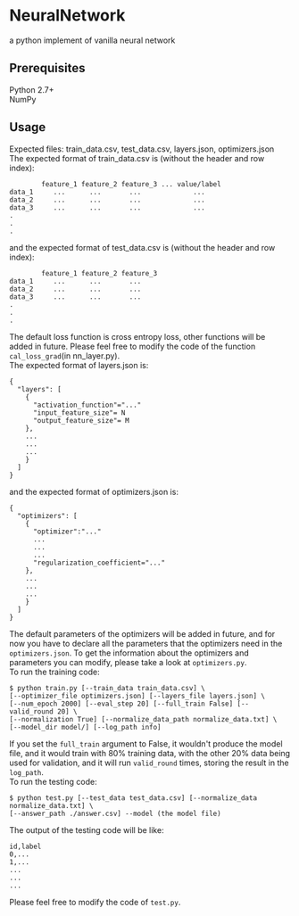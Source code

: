 # NeuralNetwork
a python implement of vanilla neural network

Prerequisites
-------------
Python 2.7+  
NumPy

Usage
-----
Expected files: train_data.csv, test_data.csv, layers.json, optimizers.json  
The expected format of train_data.csv is (without the header and row index):  
```
        feature_1 feature_2 feature_3 ... value/label
data_1     ...      ...       ...             ...
data_2     ...      ...       ...             ...
data_3     ...      ...       ...             ...
.
.
.
```
and the expected format of test_data.csv is (without the header and row index):
```
        feature_1 feature_2 feature_3 
data_1     ...      ...       ...    
data_2     ...      ...       ...      
data_3     ...      ...       ...      
.
.
.
```
The default loss function is cross entropy loss, other functions will be added in future. Please feel free to modify the code of the function ``cal_loss_grad``(in nn_layer.py).    
The expected format of layers.json is:
```
{
  "layers": [
    {
      "activation_function"="..."
      "input_feature_size"= N
      "output_feature_size"= M
    },
    ...
    ...
    ...
    }
  ]
}
```
and the expected format of optimizers.json is:
```
{
  "optimizers": [
    {
      "optimizer":"..."
      ...
      ...
      ...
      "regularization_coefficient="..."
    },
    ...
    ...
    ...
    }
  ]
}
```
The default parameters of the optimizers will be added in future, and for now you have to declare all the parameters that the optimizers need in the ``optimizers.json``. To get the information about the optimizers and parameters you can modify, please take a look at ``optimizers.py``.    
To run the training code:
```
$ python train.py [--train_data train_data.csv] \  
[--optimizer_file optimizers.json] [--layers_file layers.json] \  
[--num_epoch 2000] [--eval_step 20] [--full_train False] [--valid_round 20] \  
[--normalization True] [--normalize_data_path normalize_data.txt] \  
[--model_dir model/] [--log_path info]
```
If you set the ``full_train`` argument to False, it wouldn't produce the model file, and it would train with 80% training data, with the other 20% data being used for validation, and it will run ``valid_round`` times, storing the result in the ``log_path``.  
To run the testing code:
```
$ python test.py [--test_data test_data.csv] [--normalize_data normalize_data.txt] \  
[--answer_path ./answer.csv] --model (the model file)
```
The output of the testing code will be like:
```
id,label
0,...
1,...
...
...
...
```
Please feel free to modify the code of ``test.py``.
